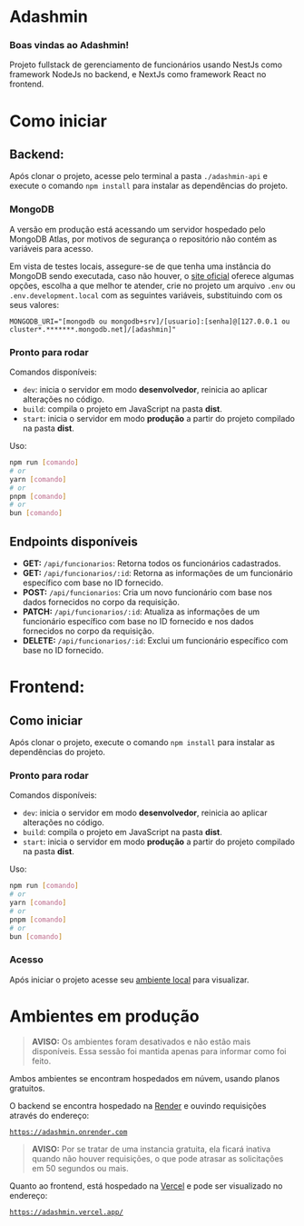 # Adashmin

### Boas vindas ao Adashmin!

Projeto fullstack de gerenciamento de funcionários usando NestJs como framework NodeJs no backend, e NextJs como framework React no frontend.

# Como iniciar

## Backend:

Após clonar o projeto, acesse pelo terminal a pasta `./adashmin-api` e execute o comando `npm install` para instalar as dependências do projeto.

### MongoDB

A versão em produção está acessando um servidor hospedado pelo MongoDB Atlas, por motivos de segurança o repositório não contém as variáveis para acesso.

Em vista de testes locais, assegure-se de que tenha uma instância do MongoDB sendo executada, caso não houver, o [site oficial](https://www.mongodb.com/pt-br) oferece algumas opções, escolha a que melhor te atender, crie no projeto um arquivo `.env` ou `.env.development.local` com as seguintes variáveis, substituindo com os seus valores:

```Basic
MONGODB_URI="[mongodb ou mongodb+srv]/[usuario]:[senha]@[127.0.0.1 ou cluster*.*******.mongodb.net]/[adashmin]"
```

### Pronto para rodar

Comandos disponíveis:

- `dev`: inicia o servidor em modo **desenvolvedor**, reinicia ao aplicar alterações no código.
- `build`: compila o projeto em JavaScript na pasta **dist**.
- `start`: inicia o servidor em modo **produção** a partir do projeto compilado na pasta **dist**.

Uso:

```bash
npm run [comando]
# or
yarn [comando]
# or
pnpm [comando]
# or
bun [comando]
```

## Endpoints disponíveis

- **GET:** `/api/funcionarios`: Retorna todos os funcionários cadastrados.
- **GET:** `/api/funcionarios/:id`: Retorna as informações de um funcionário específico com base no ID fornecido.
- **POST:** `/api/funcionarios`: Cria um novo funcionário com base nos dados fornecidos no corpo da requisição.
- **PATCH:** `/api/funcionarios/:id`: Atualiza as informações de um funcionário específico com base no ID fornecido e nos dados fornecidos no corpo da requisição.
- **DELETE:** `/api/funcionarios/:id`: Exclui um funcionário específico com base no ID fornecido.

# Frontend:

## Como iniciar

Após clonar o projeto, execute o comando `npm install` para instalar as dependências do projeto.

### Pronto para rodar

Comandos disponíveis:

- `dev`: inicia o servidor em modo **desenvolvedor**, reinicia ao aplicar alterações no código.
- `build`: compila o projeto em JavaScript na pasta **dist**.
- `start`: inicia o servidor em modo **produção** a partir do projeto compilado na pasta **dist**.

Uso:

```bash
npm run [comando]
# or
yarn [comando]
# or
pnpm [comando]
# or
bun [comando]
```

### Acesso

Após iniciar o projeto acesse seu [ambiente local](http://localhost:3000) para visualizar.

# Ambientes em produção

> **AVISO:** Os ambientes foram desativados e não estão mais disponíveis. Essa sessão foi mantida apenas para informar como foi feito.

Ambos ambientes se encontram hospedados em núvem, usando planos gratuitos.

O backend se encontra hospedado na [Render](https://render.com/) e ouvindo requisições através do endereço:

[`https://adashmin.onrender.com`](https://adashmin.onrender.com)

> **AVISO:** Por se tratar de uma instancia gratuita, ela ficará inativa quando não houver requisições, o que pode atrasar as solicitações em 50 segundos ou mais.

Quanto ao frontend, está hospedado na [Vercel](https://vercel.com/) e pode ser visualizado no endereço:

[`https://adashmin.vercel.app/`](https://adashmin.vercel.app/)
